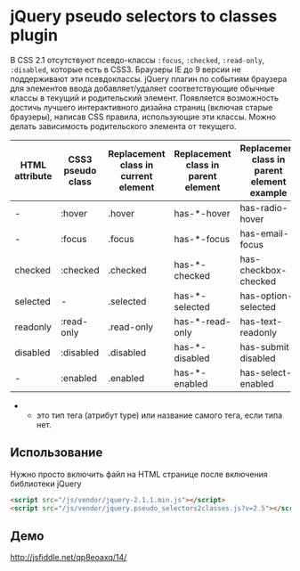 # jQuery pseudo selectors to classes plugin

В CSS 2.1 отсутствуют псевдо-классы `:focus`, `:checked`, `:read-only`, `:disabled`, которые есть в CSS3.
Браузеры IE до 9 версии не поддерживают эти псевдоклассы. jQuery плагин по событиям браузера для элементов ввода добавляет/удаляет соответствующие обычные классы в текущий и родительский элемент. Появляется возможность достичь лучшего интерактивного дизайна страниц (включая старые браузеры), написав CSS правила, использующие эти классы. Можно делать зависимость родительского элемента от текущего.

HTML<br> attribute | CSS3<br>	pseudo class | Replacement<br> class in<br>	current element | Replacement<br> class in<br> parent element | Replacement<br> class in<br> parent element example
---       | ---       | ---         | ---             | ---         
-			    |:hover			|.hover			  |has-*-hover			|has-radio-hover
-			    |:focus			|.focus			  |has-*-focus			|has-email-focus
checked		|:checked		|.checked		  |has-*-checked		|has-checkbox-checked
selected	|-				  |.selected		|has-*-selected		|has-option-selected
readonly	|:read-only	|.read-only		|has-*-read-only	|has-text-readonly
disabled	|:disabled	|.disabled		|has-*-disabled		|has-submit-disabled
-			    |:enabled		|.enabled		  |has-*-enabled		|has-select-enabled

* - это тип тега (атрибут type) или название самого тега, если типа нет.

## Использование

Нужно просто включить файл на HTML странице после включения библиотеки jQuery

```html
<script src="/js/vendor/jquery-2.1.1.min.js"></script>
<script src="/js/vendor/jquery.pseudo_selectors2classes.js?v=2.5"></script>
```

## Демо

http://jsfiddle.net/qp8eoaxq/14/

